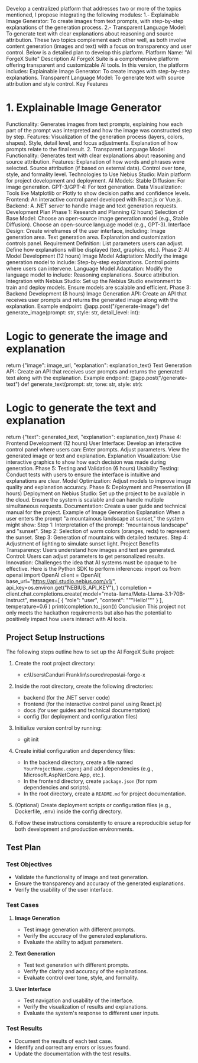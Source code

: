 Develop a centralized platform that addresses two or more of the topics mentioned, I propose integrating the following modules:
1.- Explainable Image Generator: To create images from text prompts, with step-by-step explanations of the generation process.
2.- Transparent Language Model: To generate text with clear explanations about reasoning and source attribution.
These two topics complement each other well, as both involve content generation (images and text) with a focus on transparency and user control. Below is a detailed plan to develop this platform.
Platform Name: "AI ForgeX Suite"
Description
AI ForgeX Suite is a comprehensive platform offering transparent and customizable AI tools. In this version, the platform includes:
Explainable Image Generator: To create images with step-by-step explanations.
Transparent Language Model: To generate text with source attribution and style control.
Key Features
# 1. Explainable Image Generator
Functionality: Generates images from text prompts, explaining how each part of the prompt was interpreted and how the image was constructed step by step.
Features:
Visualization of the generation process (layers, colors, shapes).
Style, detail level, and focus adjustments.
Explanation of how prompts relate to the final result.
2. Transparent Language Model
Functionality: Generates text with clear explanations about reasoning and source attribution.
Features:
Explanation of how words and phrases were selected.
Source attribution (if based on external data).
Control over tone, style, and formality level.
Technologies to Use
Nebius Studio: Main platform for project development and deployment.
AI Models:
Stable Diffusion: For image generation.
GPT-3/GPT-4: For text generation.
Data Visualization: Tools like Matplotlib or Plotly to show decision paths and confidence levels.
Frontend: An interactive control panel developed with React.js or Vue.js.
Backend: A .NET server to handle image and text generation requests.
Development Plan
Phase 1: Research and Planning (2 hours)
Selection of Base Model:
Choose an open-source image generation model (e.g., Stable Diffusion).
Choose an open-source language model (e.g., GPT-3).
Interface Design:
Create wireframes of the user interface, including:
Image generation area.
Text generation area.
Explanation and customization controls panel.
Requirement Definition:
List parameters users can adjust.
Define how explanations will be displayed (text, graphics, etc.).
Phase 2: AI Model Development (12 hours)
Image Model Adaptation:
Modify the image generation model to include:
Step-by-step explanations.
Control points where users can intervene.
Language Model Adaptation:
Modify the language model to include:
Reasoning explanations.
Source attribution.
Integration with Nebius Studio:
Set up the Nebius Studio environment to train and deploy models.
Ensure models are scalable and efficient.
Phase 3: Backend Development (8 hours)
Image Generation API:
Create an API that receives user prompts and returns the generated image along with the explanation.
Example endpoint:
@app.post("/generate-image")
def generate_image(prompt: str, style: str, detail_level: int):
# Logic to generate the image and explanation
return {"image": image_url, "explanation": explanation_text}
Text Generation API:
Create an API that receives user prompts and returns the generated text along with the explanation.
Example endpoint:
@app.post("/generate-text")
def generate_text(prompt: str, tone: str, style: str):
# Logic to generate the text and explanation
return {"text": generated_text, "explanation": explanation_text}
Phase 4: Frontend Development (12 hours)
User Interface:
Develop an interactive control panel where users can:
Enter prompts.
Adjust parameters.
View the generated image or text and explanation.
Explanation Visualization:
Use interactive graphics to show how each decision was made during generation.
Phase 5: Testing and Validation (6 hours)
Usability Testing:
Conduct tests with users to ensure the interface is intuitive and explanations are clear.
Model Optimization:
Adjust models to improve image quality and explanation accuracy.
Phase 6: Deployment and Presentation (8 hours)
Deployment on Nebius Studio:
Set up the project to be available in the cloud.
Ensure the system is scalable and can handle multiple simultaneous requests.
Documentation:
Create a user guide and technical manual for the project.
Example of Image Generation Explanation
When a user enters the prompt "a mountainous landscape at sunset," the system might show:
Step 1: Interpretation of the prompt: "mountainous landscape" and "sunset".
Step 2: Selection of warm colors (oranges, reds) to represent the sunset.
Step 3: Generation of mountains with detailed textures.
Step 4: Adjustment of lighting to simulate sunset light.
Project Benefits
Transparency: Users understand how images and text are generated.
Control: Users can adjust parameters to get personalized results.
Innovation: Challenges the idea that AI systems must be opaque to be effective.
Here is the Python SDK to perform inferences:
import os
from openai import OpenAI
client = OpenAI(
base_url="https://api.studio.nebius.com/v1/",
api_key=os.environ.get("NEBIUS_API_KEY"),
)
completion = client.chat.completions.create(
model="meta-llama/Meta-Llama-3.1-70B-Instruct",
messages=[
{
"role": "user",
"content": """Hello!"""
}
],
temperature=0.6
)
print(completion.to_json())
Conclusion
This project not only meets the hackathon requirements but also has the potential to positively impact how users interact with AI tools.

## Project Setup Instructions

The following steps outline how to set up the AI ForgeX Suite project:

1. Create the root project directory:
   - c:\Users\Canduri Franklin\source\repos\ai-forge-x

2. Inside the root directory, create the following directories:
   - backend (for the .NET server code)
   - frontend (for the interactive control panel using React.js)
   - docs (for user guides and technical documentation)
   - config (for deployment and configuration files)

3. Initialize version control by running:
   - git init

4. Create initial configuration and dependency files:
   - In the backend directory, create a file named `YourProjectName.csproj` and add dependencies (e.g., Microsoft.AspNetCore.App, etc.).
   - In the frontend directory, create `package.json` (for npm dependencies and scripts).
   - In the root directory, create a `README.md` for project documentation.

5. (Optional) Create deployment scripts or configuration files (e.g., Dockerfile, .env) inside the config directory.

6. Follow these instructions consistently to ensure a reproducible setup for both development and production environments.

## Test Plan

### Test Objectives
- Validate the functionality of image and text generation.
- Ensure the transparency and accuracy of the generated explanations.
- Verify the usability of the user interface.

### Test Cases
1. **Image Generation**
   - Test image generation with different prompts.
   - Verify the accuracy of the generated explanations.
   - Evaluate the ability to adjust parameters.

2. **Text Generation**
   - Test text generation with different prompts.
   - Verify the clarity and accuracy of the explanations.
   - Evaluate control over tone, style, and formality.

3. **User Interface**
   - Test navigation and usability of the interface.
   - Verify the visualization of results and explanations.
   - Evaluate the system's response to different user inputs.

### Test Results
- Document the results of each test case.
- Identify and correct any errors or issues found.
- Update the documentation with the test results.
